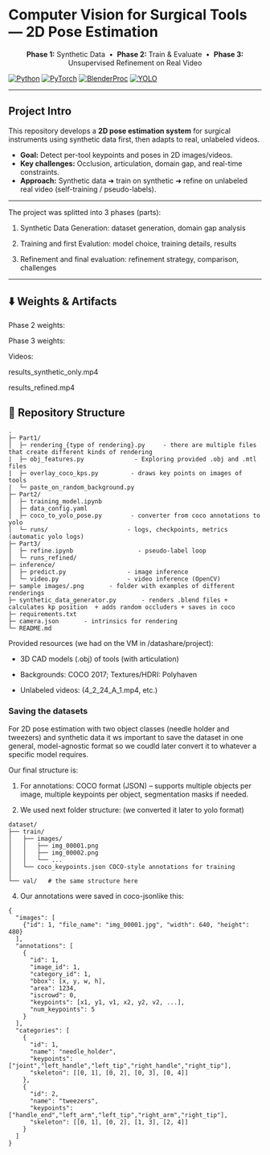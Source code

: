 # Computer Vision for Surgical Tools — 2D Pose Estimation

<p align="center">
  <b>Phase 1:</b> Synthetic Data &nbsp;•&nbsp;
  <b>Phase 2:</b> Train & Evaluate &nbsp;•&nbsp;
  <b>Phase 3:</b> Unsupervised Refinement on Real Video
</p>

[![Python](https://img.shields.io/badge/Python-3.10+-blue.svg)]()
[![PyTorch](https://img.shields.io/badge/PyTorch-✔-orange.svg)]()
[![BlenderProc](https://img.shields.io/badge/BlenderProc-✔-brightgreen.svg)]()
[![YOLO](https://img.shields.io/badge/YOLOv8-pose-success.svg)]()

---

## Project Intro

This repository develops a **2D pose estimation system** for surgical instruments using synthetic data first, then adapts to real, unlabeled videos.

- **Goal:** Detect per-tool keypoints and poses in 2D images/videos.
- **Key challenges:** Occlusion, articulation, domain gap, and real-time constraints.
- **Approach:** Synthetic data ➜ train on synthetic ➜ refine on unlabeled real video (self-training / pseudo-labels).

---
The project was splitted into 3 phases (parts):
1. Synthetic Data Generation: dataset generation, domain gap analysis

2.  Training and first Evalution: model choice, training details, results

3.  Refinement and final evaluation: refinement strategy, comparison, challenges
---
## ⬇️ Weights & Artifacts

Phase 2 weights: <link>

Phase 3 weights: <link>

Videos:

results_synthetic_only.mp4

results_refined.mp4

## 📁 Repository Structure 
```text
.
├─ Part1/                    
│  ├─ rendering_{type of rendering}.py     - there are multiple files that create different kinds of rendering
|  ├─ obj_features.py              - Exploring provided .obj and .mtl files
|  ├─ overlay_coco_kps.py         - draws key points on images of tools
|  └─ paste_on_random_background.py
├─ Part2/                      
│  ├─ training_model.ipynb 
│  ├─ data_config.yaml
│  ├─ coco_to_yolo_pose.py        - converter from coco annotations to yolo
│  └─ runs/                      - logs, checkpoints, metrics (automatic yolo logs) 
├─ Part3/                   
│  ├─ refine.ipynb                  - pseudo-label loop
│  └─ runs_refined/
├─ inference/
│  ├─ predict.py                 - image inference
│  └─ video.py                   - video inference (OpenCV)
├─ sample images/.png       - folder with examples of different renderings
├─ synthetic_data_generator.py       - renders .blend files + calculates kp position  + adds random occluders + saves in coco
├─ requirements.txt
├─ camera.json       - intrinsics for rendering
└─ README.md
```
Provided resources (we had on the VM in /datashare/project):

 - 3D CAD models (.obj) of tools (with articulation)

 - Backgrounds: COCO 2017; Textures/HDRI: Polyhaven

 - Unlabeled videos: (4_2_24_A_1.mp4, etc.)


### Saving the datasets
For 2D pose estimation with two object classes (needle holder and tweezers) and synthetic data it ws important to save the dataset in one general, model-agnostic format so we coudld later convert it to whatever a specific model requires.

Our final structure is: 
1. For annotations: COCO format (JSON) – supports multiple objects per image, multiple keypoints per object, segmentation masks if needed.

2. We used next folder structure: (we converted it later to yolo format) 
```
dataset/
├── train/
│   ├── images/
│   │   ├── img_00001.png
│   │   ├── img_00002.png
│   │   └── ...
│   └── coco_keypoints.json COCO-style annotations for training
│
└── val/   # the same structure here
```

4. Our annotations were saved in coco-jsonlike this: 
```
{
  "images": [
    {"id": 1, "file_name": "img_00001.jpg", "width": 640, "height": 480}
  ],
  "annotations": [
    {
      "id": 1,
      "image_id": 1,
      "category_id": 1,
      "bbox": [x, y, w, h],
      "area": 1234,
      "iscrowd": 0,
      "keypoints": [x1, y1, v1, x2, y2, v2, ...], 
      "num_keypoints": 5
    }
  ],
  "categories": [
    {
      "id": 1,
      "name": "needle_holder",
      "keypoints": ["joint","left_handle","left_tip","right_handle","right_tip"],
      "skeleton": [[0, 1], [0, 2], [0, 3], [0, 4]]   
    },
    {
      "id": 2,
      "name": "tweezers",
      "keypoints": ["handle_end","left_arm","left_tip","right_arm","right_tip"],
      "skeleton": [[0, 1], [0, 2], [1, 3], [2, 4]]
    }
  ]
}
```

